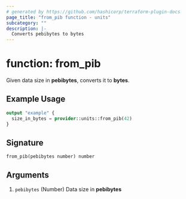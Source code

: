```yaml
---
# generated by https://github.com/hashicorp/terraform-plugin-docs
page_title: "from_pib function - units"
subcategory: ""
description: |-
  Converts pebibytes to bytes
---
```


# function: from_pib

Given data size in **pebibytes**, converts it to **bytes**.

## Example Usage

```terraform
output "example" {
  size_in_bytes = provider::units::from_pib(42)
}
```

## Signature

<!-- signature generated by tfplugindocs -->
```text
from_pib(pebibytes number) number
```

## Arguments

<!-- arguments generated by tfplugindocs -->
1. `pebibytes` (Number) Data size in **pebibytes**

